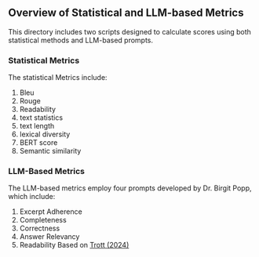 ## Overview of Statistical and LLM-based Metrics 

This directory includes two scripts designed to calculate 
scores using both statistical methods and LLM-based prompts.

### Statistical Metrics

The statistical Metrics include:
1. Bleu
2. Rouge
3. Readability
4. text statistics
5. text length
6. lexical diversity
7. BERT score
8. Semantic similarity


### LLM-Based Metrics
The LLM-based metrics employ four prompts developed by Dr. Birgit Popp, which include:
1. Excerpt Adherence
2. Completeness
3. Correctness
4. Answer Relevancy
5. Readability Based on [Trott (2024)](https://arxiv.org/html/2410.14028v1)

